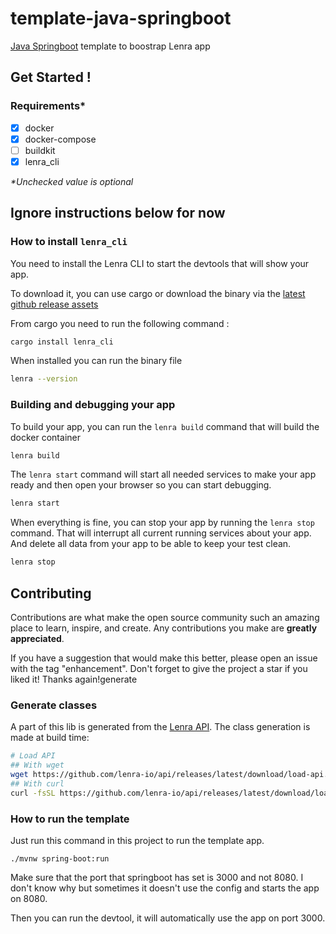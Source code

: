 # template-java-springboot
[Java Springboot](https://spring.io/projects/spring-boot) template to boostrap Lenra app

## Get Started !

### Requirements*

- [x] docker
- [x] docker-compose
- [ ] buildkit
- [x] lenra_cli

_*Unchecked value is optional_


## Ignore instructions below for now


### How to install `lenra_cli`

You need to install the Lenra CLI to start the devtools that will show your app.

To download it, you can use cargo or download the binary via the [latest github release assets](https://github.com/lenra-io/lenra_cli/releases)

From cargo you need to run the following command :

```bash
cargo install lenra_cli
```

When installed you can run the binary file

```bash
lenra --version
```

### Building and debugging your app

To build your app, you can run the `lenra build` command that will build the docker container
```bash
lenra build
```

The `lenra start` command will start all needed services to make your app ready and then open your browser so you can start debugging.

```bash
lenra start
```

When everything is fine, you can stop your app by running the `lenra stop` command. That will interrupt all current running services about your app. And delete all data from your app to be able to keep your test clean.

```bash
lenra stop
```


<!-- CONTRIBUTING -->
## Contributing

Contributions are what make the open source community such an amazing place to learn, inspire, and create. Any contributions you make are **greatly appreciated**.

If you have a suggestion that would make this better, please open an issue with the tag "enhancement".
Don't forget to give the project a star if you liked it! Thanks again!generate

### Generate classes

A part of this lib is generated from the [Lenra API](https://github.com/lenra-io/api).
The class generation is made at build time:

```bash
# Load API
## With wget
wget https://github.com/lenra-io/api/releases/latest/download/load-api.sh -O - -q | bash
## With curl
curl -fsSL https://github.com/lenra-io/api/releases/latest/download/load-api.sh | bash
```


### How to run the template

Just run this command in this project to run the template app.

`./mvnw spring-boot:run`

Make sure that the port that springboot has set is 3000 and not 8080. I don't know why but sometimes it doesn't use the config and starts the app on 8080.

Then you can run the devtool, it will automatically use the app on port 3000. 
